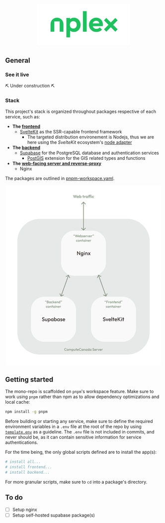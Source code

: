 <h1 align="center">
  <img width="300" height="auto" src="frontend/static/nplex-logo.svg" alt="nplex">
</h1>

## General

### See it live

:pick: Under construction :pick:

### Stack

This project's stack is organized throughout packages respective of each service, such as:

- __The [frontend](/frontend)__
  - [SvelteKit](https://kit.svelte.dev/) as the SSR-capable frontend framework
    - The targeted distribution environement is Nodejs, thus we are here using the _SvelteKit_ ecosystem's [node adapter](https://kit.svelte.dev/docs#adapters)
- __The [backend](/backend)__
  - [Supabase](https://supabase.io/) for the PostgreSQL database and authentication services
    - [PostGIS](https://postgis.net/) extension for the GIS related types and functions
- __The [web-facing server and reverse-proxy](/webserver)__
  - Nginx

The packages are outlined in [pnpm-workspace.yaml](pnpm-workspace.yaml).

<p align="center">
  <img width="500" height="auto" src="misc/services-architecture.svg">
</p>

## Getting started

The mono-repo is scaffolded on `pnpm`'s workspace feature. Make sure to work using `pnpm` rather than npm as to allow dependency optimizations and local cache:

```sh
npm install -g pnpm
```

Before building or starting any service, make sure to define the required environment variables in a `.env` file at the root of the repo by using [`template.env`](template.env) as a guideline.
The `.env` file is not included in commits, and never should be, as it can contain sensitive information for service authentications.

For the time being, the only global scripts defined are to install the app(s):

```sh
# install all...
# install frontend...
# install backend...

```

For more granular scripts, make sure to `cd` into a package's directory.

## To do

- [ ] Setup nginx
- [ ] Setup self-hosted supabase package(s)
